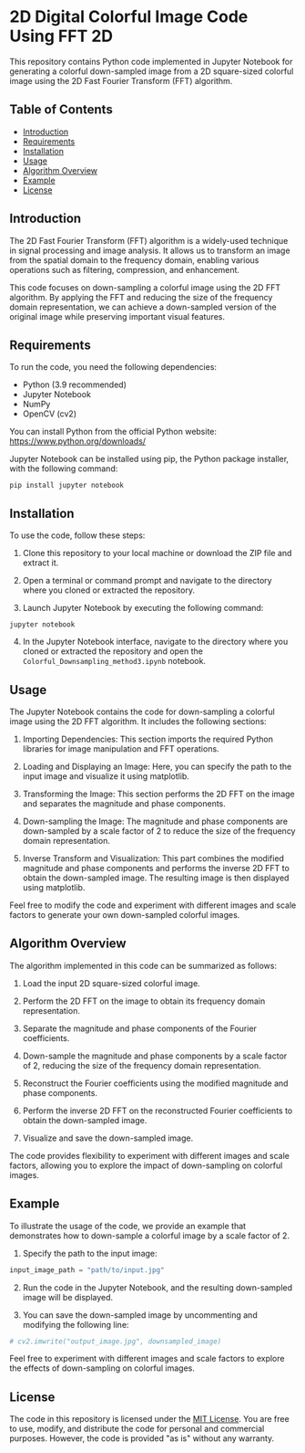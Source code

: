 # 2D Digital Colorful Image Code Using FFT 2D

This repository contains Python code implemented in Jupyter Notebook for generating a colorful down-sampled image from a 2D square-sized colorful image using the 2D Fast Fourier Transform (FFT) algorithm.


## Table of Contents
- [Introduction](#introduction)
- [Requirements](#requirements)
- [Installation](#installation)
- [Usage](#usage)
- [Algorithm Overview](#algorithm-overview)
- [Example](#example)
- [License](#license)

## Introduction

The 2D Fast Fourier Transform (FFT) algorithm is a widely-used technique in signal processing and image analysis. It allows us to transform an image from the spatial domain to the frequency domain, enabling various operations such as filtering, compression, and enhancement.

This code focuses on down-sampling a colorful image using the 2D FFT algorithm. By applying the FFT and reducing the size of the frequency domain representation, we can achieve a down-sampled version of the original image while preserving important visual features.

## Requirements

To run the code, you need the following dependencies:
- Python (3.9 recommended)
- Jupyter Notebook
- NumPy
- OpenCV (cv2)

You can install Python from the official Python website: https://www.python.org/downloads/

Jupyter Notebook can be installed using pip, the Python package installer, with the following command:

```
pip install jupyter notebook
```

## Installation

To use the code, follow these steps:

1. Clone this repository to your local machine or download the ZIP file and extract it.

2. Open a terminal or command prompt and navigate to the directory where you cloned or extracted the repository.

3. Launch Jupyter Notebook by executing the following command:

```
jupyter notebook
```

4. In the Jupyter Notebook interface, navigate to the directory where you cloned or extracted the repository and open the `Colorful_Downsampling_method3.ipynb` notebook.

## Usage

The Jupyter Notebook contains the code for down-sampling a colorful image using the 2D FFT algorithm. It includes the following sections:

1. Importing Dependencies: This section imports the required Python libraries for image manipulation and FFT operations.

2. Loading and Displaying an Image: Here, you can specify the path to the input image and visualize it using matplotlib.

3. Transforming the Image: This section performs the 2D FFT on the image and separates the magnitude and phase components.

4. Down-sampling the Image: The magnitude and phase components are down-sampled by a scale factor of 2 to reduce the size of the frequency domain representation.

5. Inverse Transform and Visualization: This part combines the modified magnitude and phase components and performs the inverse 2D FFT to obtain the down-sampled image. The resulting image is then displayed using matplotlib.

Feel free to modify the code and experiment with different images and scale factors to generate your own down-sampled colorful images.

## Algorithm Overview

The algorithm implemented in this code can be summarized as follows:

1. Load the input 2D square-sized colorful image.

2. Perform the 2D FFT on the image to obtain its frequency domain representation.

3. Separate the magnitude and phase components of the Fourier coefficients.

4. Down-sample the magnitude and phase components by a scale factor of 2, reducing the size of the frequency domain representation.

5. Reconstruct the Fourier coefficients using the modified magnitude and phase components.

6. Perform the inverse 2D FFT on the reconstructed Fourier coefficients to obtain the down-sampled image.

7. Visualize and save the down-sampled image.

The code provides flexibility to experiment with different images and scale factors, allowing you to explore the impact of down-sampling on colorful images.



## Example

To illustrate the usage of the code, we provide an example that demonstrates how to down-sample a colorful image by a scale factor of 2.

1. Specify the path to the input image:

```python
input_image_path = "path/to/input.jpg"
```

2. Run the code in the Jupyter Notebook, and the resulting down-sampled image will be displayed.

3. You can save the down-sampled image by uncommenting and modifying the following line:

```python
# cv2.imwrite("output_image.jpg", downsampled_image)
```

Feel free to experiment with different images and scale factors to explore the effects of down-sampling on colorful images.

## License

The code in this repository is licensed under the [MIT License](LICENSE). You are free to use, modify, and distribute the code for personal and commercial purposes. However, the code is provided "as is" without any warranty.
